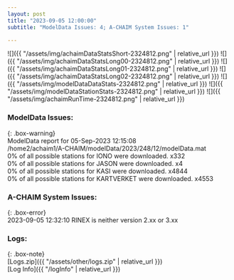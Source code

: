```yaml
---
layout: post
title: "2023-09-05 12:00:00"
subtitle: "ModelData Issues: 4; A-CHAIM System Issues: 1"

---
```


![]({{ "/assets/img/achaimDataStatsShort-2324812.png" | relative_url }})
![]({{ "/assets/img/achaimDataStatsLong00-2324812.png" | relative_url }})
![]({{ "/assets/img/achaimDataStatsLong01-2324812.png" | relative_url }})
![]({{ "/assets/img/achaimDataStatsLong02-2324812.png" | relative_url }})
![]({{ "/assets/img/modelDataDataStats-2324812.png" | relative_url }})
![]({{ "/assets/img/modelDataStationStats-2324812.png" | relative_url }})
![]({{ "/assets/img/achaimRunTime-2324812.png" | relative_url }})


### ModelData Issues:  
  
{: .box-warning}  
 ModelData report for 05-Sep-2023 12:15:08   
 /home2/achaim1/A-CHAIM/modelData/2023/248/12/modelData.mat   
 0% of all possible stations for IONO were downloaded. x332   
 0% of all possible stations for JASON were downloaded. x4   
 0% of all possible stations for KASI were downloaded. x4844   
 0% of all possible stations for KARTVERKET were downloaded. x4553   
  
### A-CHAIM System Issues:  
  
{: .box-error}  
2023-09-05 12:32:10 RINEX is neither version 2.xx or 3.xx  

### Logs:  
  
{: .box-note}  
[Logs.zip]({{ "/assets/other/logs.zip" | relative_url }})  
[Log Info]({{ "/logInfo" | relative_url }})  
